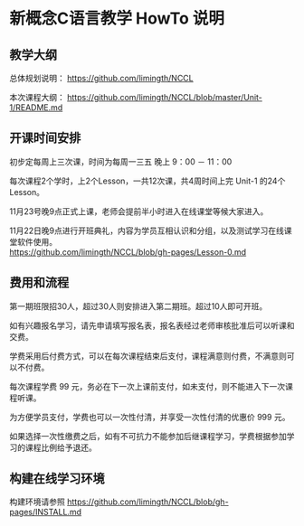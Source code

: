 # 新概念C语言教学 HowTo 说明

## 教学大纲

总体规划说明： <https://github.com/limingth/NCCL>

本次课程大纲： <https://github.com/limingth/NCCL/blob/master/Unit-1/README.md>

## 开课时间安排

初步定每周上三次课，时间为每周一三五 晚上 9：00 － 11：00 

每次课程2个学时，上2个Lesson，一共12次课，共4周时间上完 Unit-1 的24个Lesson。

11月23号晚9点正式上课，老师会提前半小时进入在线课堂等候大家进入。

11月22日晚9点进行开班典礼，内容为学员互相认识和分组，以及测试学习在线课堂软件使用。  
<https://github.com/limingth/NCCL/blob/gh-pages/Lesson-0.md>


## 费用和流程

第一期班限招30人，超过30人则安排进入第二期班。超过10人即可开班。

如有兴趣报名学习，请先申请填写报名表，报名表经过老师审核批准后可以听课和交费。

学费采用后付费方式，可以在每次课程结束后支付，课程满意则付费，不满意则可以不付费。

每次课程学费 99 元，务必在下一次上课前支付，如未支付，则不能进入下一次课程听课。

为方便学员支付，学费也可以一次性付清，并享受一次性付清的优惠价 999 元。

如果选择一次性缴费之后，如有不可抗力不能参加后继课程学习，学费根据参加学习的课程比例给予退还。


## 构建在线学习环境
构建环境请参照 <https://github.com/limingth/NCCL/blob/gh-pages/INSTALL.md>

